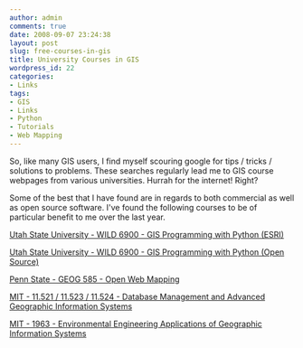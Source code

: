 ```yaml
---
author: admin
comments: true
date: 2008-09-07 23:24:38
layout: post
slug: free-courses-in-gis
title: University Courses in GIS
wordpress_id: 22
categories:
- Links
tags:
- GIS
- Links
- Python
- Tutorials
- Web Mapping
---
```


So, like many GIS users, I find myself scouring google for tips / tricks / solutions to problems. These searches regularly lead me to GIS course webpages from various universities. Hurrah for the internet! Right?

Some of the best that I have found are in regards to both commercial as well as open source software. I've found the following courses to be of particular benefit to me over the last year.

[Utah State University - WILD 6900 - GIS Programming with Python (ESRI) ](http://www.gis.usu.edu/~jlowry/python/)

[Utah State University - WILD 6900 - GIS Programming with Python (Open Source) ](http://www.gis.usu.edu/~chrisg/python/)

[Penn State - GEOG 585 - Open Web Mapping ](https://courseware.e-education.psu.edu/courses/geog585/content/home.html)

[MIT - 11.521 / 11.523 / 11.524 - Database Management and Advanced Geographic Information Systems](http://ocw.mit.edu/OcwWeb/Urban-Studies-and-Planning/11-521Spatial-Database-Management-and-Advanced-Geographic-Information-SystemsSpring2003/CourseHome/index.htm)

[MIT - 1963 - Environmental Engineering Applications of Geographic Information Systems](http://ocw.mit.edu/OcwWeb/Civil-and-Environmental-Engineering/1-963Fall-2004/CourseHome/)
